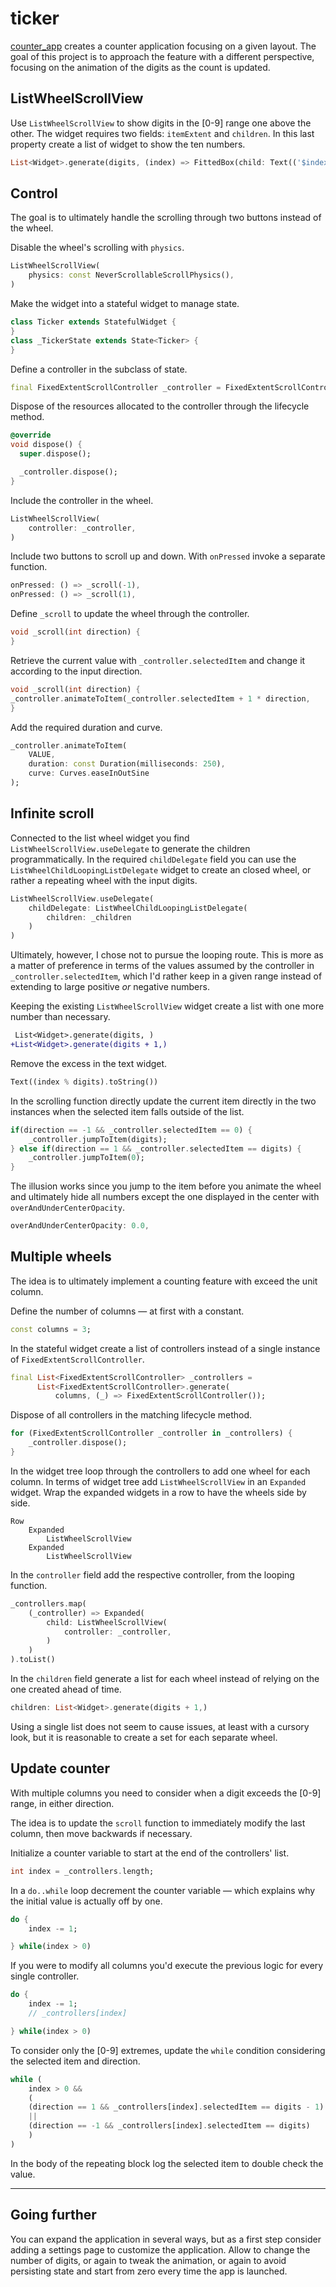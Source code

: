# ticker

[counter_app](https://github.com/borntofrappe/flutter-dev/tree/master/counter_app) creates a counter application focusing on a given layout. The goal of this project is to approach the feature with a different perspective, focusing on the animation of the digits as the count is updated.

## ListWheelScrollView

Use `ListWheelScrollView` to show digits in the [0-9] range one above the other. The widget requires two fields: `itemExtent` and `children`. In this last property create a list of widget to show the ten numbers.

```dart
List<Widget>.generate(digits, (index) => FittedBox(child: Text(('$index'))))
```

## Control

The goal is to ultimately handle the scrolling through two buttons instead of the wheel.

Disable the wheel's scrolling with `physics`.

```dart
ListWheelScrollView(
    physics: const NeverScrollableScrollPhysics(),
)
```

Make the widget into a stateful widget to manage state.

```dart
class Ticker extends StatefulWidget {
}
class _TickerState extends State<Ticker> {
}
```

Define a controller in the subclass of state.

```dart
final FixedExtentScrollController _controller = FixedExtentScrollController();
```

Dispose of the resources allocated to the controller through the lifecycle method.

```dart
@override
void dispose() {
  super.dispose();

  _controller.dispose();
}
```

Include the controller in the wheel.

```dart
ListWheelScrollView(
    controller: _controller,
)
```

Include two buttons to scroll up and down. With `onPressed` invoke a separate function.

```dart
onPressed: () => _scroll(-1),
onPressed: () => _scroll(1),
```

Define `_scroll` to update the wheel through the controller.

```dart
void _scroll(int direction) {
}
```

Retrieve the current value with `_controller.selectedItem` and change it according to the input direction.

```dart
void _scroll(int direction) {
_controller.animateToItem(_controller.selectedItem + 1 * direction,
}
```

Add the required duration and curve.

```dart
_controller.animateToItem(
    VALUE,
    duration: const Duration(milliseconds: 250),
    curve: Curves.easeInOutSine
);
```

## Infinite scroll

Connected to the list wheel widget you find `ListWheelScrollView.useDelegate` to generate the children programmatically. In the required `childDelegate` field you can use the `ListWheelChildLoopingListDelegate` widget to create an closed wheel, or rather a repeating wheel with the input digits.

```dart
ListWheelScrollView.useDelegate(
    childDelegate: ListWheelChildLoopingListDelegate(
        children: _children
    )
)
```

Ultimately, however, I chose not to pursue the looping route. This is more as a matter of preference in terms of the values assumed by the controller in `_controller.selectedItem`, which I'd rather keep in a given range instead of extending to large positive _or_ negative numbers.

Keeping the existing `ListWheelScrollView` widget create a list with one more number than necessary.

```diff
 List<Widget>.generate(digits, )
+List<Widget>.generate(digits + 1,)
```

Remove the excess in the text widget.

```dart
Text((index % digits).toString())
```

In the scrolling function directly update the current item directly in the two instances when the selected item falls outside of the list.

```dart
if(direction == -1 && _controller.selectedItem == 0) {
    _controller.jumpToItem(digits);
} else if(direction == 1 && _controller.selectedItem == digits) {
    _controller.jumpToItem(0);
}
```

The illusion works since you jump to the item before you animate the wheel and ultimately hide all numbers except the one displayed in the center with `overAndUnderCenterOpacity`.

```dart
overAndUnderCenterOpacity: 0.0,
```

## Multiple wheels

The idea is to ultimately implement a counting feature with exceed the unit column.

Define the number of columns — at first with a constant.

```dart
const columns = 3;
```

In the stateful widget create a list of controllers instead of a single instance of `FixedExtentScrollController`.

```dart
final List<FixedExtentScrollController> _controllers =
      List<FixedExtentScrollController>.generate(
          columns, (_) => FixedExtentScrollController());
```

Dispose of all controllers in the matching lifecycle method.

```dart
for (FixedExtentScrollController _controller in _controllers) {
    _controller.dispose();
}
```

In the widget tree loop through the controllers to add one wheel for each column. In terms of widget tree add `ListWheelScrollView` in an `Expanded` widget. Wrap the expanded widgets in a row to have the wheels side by side.

```text
Row
    Expanded
        ListWheelScrollView
    Expanded
        ListWheelScrollView
```

In the `controller` field add the respective controller, from the looping function.

```dart
_controllers.map(
    (_controller) => Expanded(
        child: ListWheelScrollView(
            controller: _controller,
        )
    )
).toList()
```

In the `children` field generate a list for each wheel instead of relying on the one created ahead of time.

```dart
children: List<Widget>.generate(digits + 1,)
```

Using a single list does not seem to cause issues, at least with a cursory look, but it is reasonable to create a set for each separate wheel.

## Update counter

With multiple columns you need to consider when a digit exceeds the [0-9] range, in either direction.

The idea is to update the `scroll` function to immediately modify the last column, then move backwards if necessary.

Initialize a counter variable to start at the end of the controllers' list.

```dart
int index = _controllers.length;
```

In a `do..while` loop decrement the counter variable — which explains why the initial value is actually off by one.

```dart
do {
    index -= 1;

} while(index > 0)
```

If you were to modify all columns you'd execute the previous logic for every single controller.

```dart
do {
    index -= 1;
    // _controllers[index]

} while(index > 0)
```

To consider only the [0-9] extremes, update the `while` condition considering the selected item and direction.

```dart
while (
    index > 0 &&
    (
    (direction == 1 && _controllers[index].selectedItem == digits - 1)
    ||
    (direction == -1 && _controllers[index].selectedItem == digits)
    )
)
```

In the body of the repeating block log the selected item to double check the value.

---

## Going further

You can expand the application <!-- especially as you learn more about flutter --> in several ways, but as a first step consider adding a settings page to customize the application. Allow to change the number of digits, or again to tweak the animation, or again to avoid persisting state and start from zero every time the app is launched.
